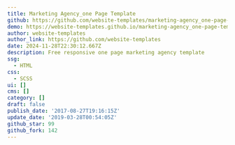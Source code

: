 ```yaml
---
title: Marketing Agency_one Page Template
github: https://github.com/website-templates/marketing-agency_one-page-template
demo: https://website-templates.github.io/marketing-agency_one-page-template
author: website-templates
author_link: https://github.com/website-templates
date: 2024-11-28T22:30:12.667Z
description: Free responsive one page marketing agency template
ssg:
  - HTML
css:
  - SCSS
ui: []
cms: []
category: []
draft: false
publish_date: '2017-08-27T19:16:15Z'
update_date: '2019-03-28T00:54:05Z'
github_star: 99
github_fork: 142
---
```

